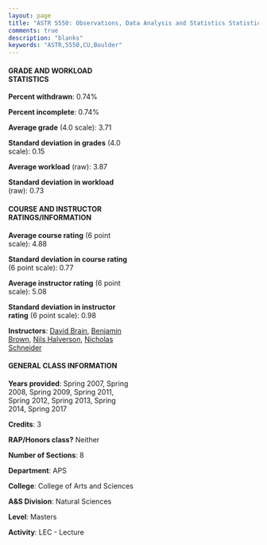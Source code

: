 ```yaml
---
layout: page
title: "ASTR 5550: Observations, Data Analysis and Statistics Statistics"
comments: true
description: "blanks"
keywords: "ASTR,5550,CU,Boulder"
---
```

<head>
<script src="https://ajax.googleapis.com/ajax/libs/jquery/2.1.3/jquery.min.js"></script>
<script src="https://dl.dropboxusercontent.com/s/pc42nxpaw1ea4o9/highcharts.js?dl=0"></script>
<!-- <script src="../assets/js/highcharts.js"></script> -->
<style type="text/css">@font-face {
	font-family: "Bebas Neue";
	src: url(https://www.filehosting.org/file/details/544349/BebasNeue Regular.otf) format("opentype");
	}
	h1.Bebas { 
		font-family: "Bebas Neue", Verdana, Tahoma;
	}
</style>
</head>
<body>
	<div id="container" style="float: right; width: 45%; height: 88%; margin-left: 2.5%; margin-right: 2.5%;"></div>
	<script language="JavaScript">
		$(document).ready(function() {
		var chart = {type: 'column'};
		var title = {text: 'Grade Distribution'};
		var xAxis = {categories: ['A','B','C','D','F'],crosshair: true};
		var yAxis = {min: 0,title: {text: 'Percentage'}};
		var tooltip = {headerFormat: '<center><b><span style="font-size:20px">{point.key}</span></b></center>',
		               pointFormat: '<td style="padding:0"><b>{point.y:.1f}%</b></td>',
		               footerFormat: '</table>',shared: true,useHTML: true};
		var plotOptions = {column: {pointPadding: 0.0,borderWidth: 0}};  
		var credits = {enabled: false};var series= [{name: 'Percent',data: [77.71,20.68,0.83,0.78,0.0,]}];
		var json = {};
		json.chart = chart;
		json.title = title;
		json.tooltip = tooltip;
		json.xAxis = xAxis;
		json.yAxis = yAxis;  
		json.series = series;
		json.plotOptions = plotOptions;  
		json.credits = credits;
		$('#container').highcharts(json);
	});
	</script>
</body>
			   
#### GRADE AND WORKLOAD STATISTICS

**Percent withdrawn**: 0.74%

**Percent incomplete**: 0.74%

**Average grade** (4.0 scale): 3.71

**Standard deviation in grades** (4.0 scale): 0.15

**Average workload** (raw): 3.87

**Standard deviation in workload** (raw): 0.73

#### COURSE AND INSTRUCTOR RATINGS/INFORMATION

**Average course rating** (6 point scale): 4.88

**Standard deviation in course rating** (6 point scale): 0.77

**Average instructor rating** (6 point scale): 5.08

**Standard deviation in instructor rating** (6 point scale): 0.98

**Instructors**: <a href='../../instructors/David_Brain'>David Brain</a>, <a href='../../instructors/Benjamin_Brown'>Benjamin Brown</a>, <a href='../../instructors/Nils_Halverson'>Nils Halverson</a>, <a href='../../instructors/Nicholas_Schneider'>Nicholas Schneider</a>

#### GENERAL CLASS INFORMATION

**Years provided**: Spring 2007, Spring 2008, Spring 2009, Spring 2011, Spring 2012, Spring 2013, Spring 2014, Spring 2017

**Credits**: 3

**RAP/Honors class?** Neither

**Number of Sections**: 8

**Department**: APS

**College**: College of Arts and Sciences

**A&S Division**: Natural Sciences

**Level**: Masters

**Activity**: LEC - Lecture
